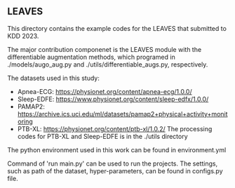 ## LEAVES

This directory contains the example codes for the LEAVES that submitted to KDD 2023.

The major contribution componenet is the LEAVES module with the differentiable augmentation methods, which programed in ./models/augo_aug.py and ./utils/differentiable_augs.py, respectively.

The datasets used in this study:
- Apnea-ECG: https://physionet.org/content/apnea-ecg/1.0.0/
- Sleep-EDFE: https://www.physionet.org/content/sleep-edfx/1.0.0/
- PAMAP2: https://archive.ics.uci.edu/ml/datasets/pamap2+physical+activity+monitoring
- PTB-XL: https://physionet.org/content/ptb-xl/1.0.2/
The processing codes for PTB-XL and Sleep-EDFE is in the ./utils directory


The python environment used in this work can be found in environment.yml

Command of 'run main.py' can be used to run the projects. The settings, such as path of the dataset, hyper-parameters, can be found in configs.py file.
